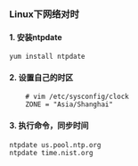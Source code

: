 ### Linux下网络对时

#### 1. 安装ntpdate

	yum install ntpdate

#### 2. 设置自己的时区

		# vim /etc/sysconfig/clock        
		ZONE = "Asia/Shanghai"

#### 3. 执行命令，同步时间

	ntpdate	us.pool.ntp.org
	ntpdate	time.nist.org

